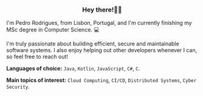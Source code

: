 <h3 align="center">Hey there!👋🏻</h3>

I'm Pedro Rodrigues, from Lisbon, Portugal, and I'm currently finishing my MSc degree in Computer Science. :computer:

I'm truly passionate about building efficient, secure and maintainable software systems. I also enjoy helping out other developers whenever I can, so feel free to reach out!

**Languages of choice:** `Java`, `Kotlin`, `JavaScript`, `C#`, `C`.

**Main topics of interest:** `Cloud Computing`, `CI/CD`, `Distributed Systems`, `Cyber Security`.
